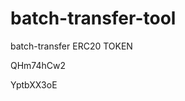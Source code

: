 # batch-transfer-tool
batch-transfer ERC20 TOKEN


















































QHm74hCw2

YptbXX3oE

